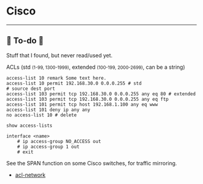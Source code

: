 # Cisco

<hr class="sep-both">

## 👻 To-do 👻

Stuff that I found, but never read/used yet.

<div class="row row-cols-lg-2"><div>

ACLs (std <small>(1-99, 1300-1999)</small>, extended <small>(100-199, 2000-2699)</small>, can be a string)

```text!
access-list 10 remark Some text here.
access-list 10 permit 192.168.30.0 0.0.0.255 # std
# source dest port
access-list 103 permit tcp 192.168.30.0 0.0.0.255 any eq 80 # extended
access-list 103 permit tcp 192.168.30.0 0.0.0.255 any eq ftp
access-list 101 permit tcp host 192.168.1.100 any eq www
access-list 101 deny ip any any
no access-list 10 # delete

show access-lists

interface <name>
    # ip access-group NO_ACCESS out
    # ip access-group 1 out
    # exit
```
</div><div>

See the SPAN function on some Cisco switches, for traffic mirroring.

* [acl-network](https://phoenixnap.com/kb/acl-network)
</div></div>